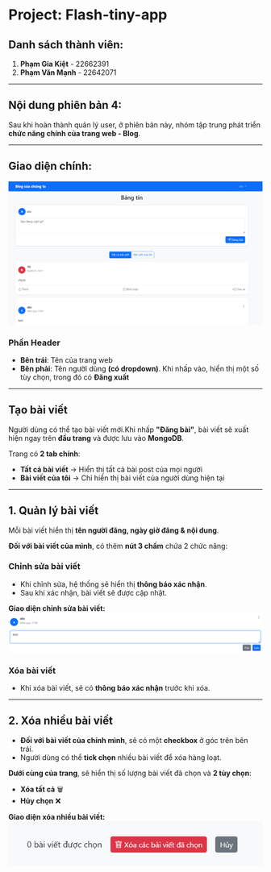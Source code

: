 # Project: Flash-tiny-app

## Danh sách thành viên:
1. **Phạm Gia Kiệt** - 22662391  
2. **Phạm Văn Mạnh** - 22642071  

---

## Nội dung phiên bản 4:

Sau khi hoàn thành quản lý user, ở phiên bản này, nhóm tập trung phát triển **chức năng chính của trang web - Blog**.

---

## Giao diện chính:
![Giao diện blog](../public/images/v4_blog.png)  

### **Phần Header**
- **Bên trái**: Tên của trang web  
- **Bên phải**: Tên người dùng **(có dropdown)**. Khi nhấp vào, hiển thị một số tùy chọn, trong đó có **Đăng xuất**  

---

## **Tạo bài viết**  
Người dùng có thể tạo bài viết mới.Khi nhấp **"Đăng bài"**, bài viết sẽ xuất hiện ngay trên **đầu trang** và được lưu vào **MongoDB**.  

Trang có **2 tab chính**:  

- **Tất cả bài viết** → Hiển thị tất cả bài post của mọi người  
- **Bài viết của tôi** → Chỉ hiển thị bài viết của người dùng hiện tại  

---

## **1. Quản lý bài viết**

Mỗi bài viết hiển thị **tên người đăng, ngày giờ đăng & nội dung**.  

**Đối với bài viết của mình**, có thêm **nút 3 chấm** chứa 2 chức năng:

### **Chỉnh sửa bài viết**
- Khi chỉnh sửa, hệ thống sẽ hiển thị **thông báo xác nhận**.  
- Sau khi xác nhận, bài viết sẽ được cập nhật.  

**Giao diện chỉnh sửa bài viết:**  
![Chỉnh sửa bài viết](../public/images/v4_editpost.png)  

### **Xóa bài viết**
- Khi xóa bài viết, sẽ có **thông báo xác nhận** trước khi xóa.  

---

## **2. Xóa nhiều bài viết**

- **Đối với bài viết của chính mình**, sẽ có một **checkbox** ở góc trên bên trái.  
- Người dùng có thể **tick chọn** nhiều bài viết để xóa hàng loạt.  

**Dưới cùng của trang**, sẽ hiển thị số lượng bài viết đã chọn và **2 tùy chọn**:  

- **Xóa tất cả** 🗑️  
- **Hủy chọn** ❌  

**Giao diện xóa nhiều bài viết:**  
![Xóa nhiều bài viết](../public/images/v4_delete.png)  
